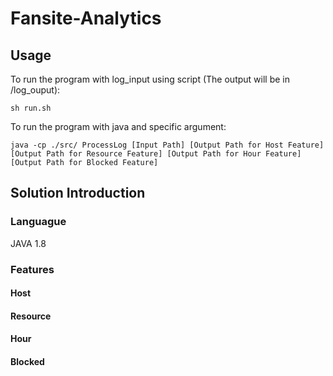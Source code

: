 # Fansite-Analytics

## Usage
To run the program with log_input using script (The output will be in /log_ouput): 

    sh run.sh

To run the program with java and specific argument: 

    java -cp ./src/ ProcessLog [Input Path] [Output Path for Host Feature] [Output Path for Resource Feature] [Output Path for Hour Feature] [Output Path for Blocked Feature] 



## Solution Introduction

### Languague
JAVA 1.8

### Features

#### Host


#### Resource


#### Hour


#### Blocked